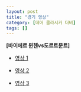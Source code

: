 ```yaml
---
layout: post
title: "경기 영상"
category: [데어 클라시커 더비]
tags: []
---
```



**[바이에르 뮌헨vs도르트문트]**

* [영상 1](https://youtu.be/xP2P60h3Tpw)

* [영상 2](https://www.youtube.com/watch?v=ykdzHPAR04s)

* [영상 3](https://www.youtube.com/watch?v=P1bL3XaVYII) 

 
